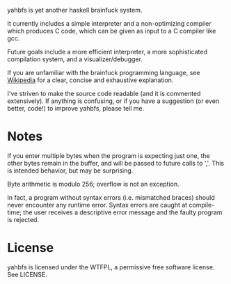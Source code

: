 yahbfs is yet another haskell brainfuck system.

It currently includes a simple interpreter and a non-optimizing compiler which
produces C code, which can be given as input to a C compiler like gcc.

Future goals include a more efficient interpreter, a more sophisticated
compilation system, and a visualizer/debugger.

If you are unfamiliar with the brainfuck programming language, see
[Wikipedia](https://en.wikipedia.org/wiki/Brainfuck) for a clear, concise and
exhaustive explanation.

I've striven to make the source code readable (and it is commented extensively).
If anything is confusing, or if you have a suggestion (or even better, code!) to
improve yahbfs, please tell me.

# Notes
If you enter multiple bytes when the program is expecting just one,
the other bytes remain in the buffer, and will be passed to future calls to ','.
This is intended behavior, but may be surprising.

Byte arithmetic is modulo 256; overflow is not an exception.

In fact, a program without syntax errors (i.e. mismatched braces) should never
encounter any runtime error. Syntax errors are caught at compile-time; the user
receives a descriptive error message and the faulty program is rejected.

# License
yahbfs is licensed under the WTFPL, a permissive free software license.
See LICENSE.
